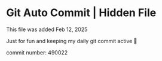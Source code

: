 # Git Auto Commit | Hidden File

This file was added Feb 12, 2025

Just for fun and keeping my daily git commit active 🤪

commit number: 490022
